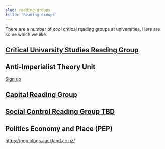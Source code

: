 ```yaml
---
slug: reading-groups
title: 'Reading Groups'
---
```


There are a number of cool critical reading groups at universities. Here are some which we like.

## [Critical University Studies Reading Group]('/reading-groups/critical-university-studies')

## Anti-Imperialist Theory Unit
[Sign up](https://docs.google.com/forms/d/e/1FAIpQLSdZeXR9W9IctI9jJ1iuReEZdR7dljaAuqBvMILYhn-4ZTW-EQ/viewform?usp=sf_link)

## [Capital Reading Group]('/reading-groups/capital')

## [Social Control Reading Group TBD]('/reading-groups/social-control')

## Politics Economy and Place (PEP)
https://pep.blogs.auckland.ac.nz/

